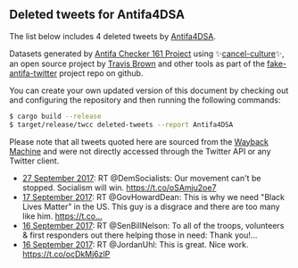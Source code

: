 ## Deleted tweets for Antifa4DSA

The list below includes 4 deleted tweets by
[Antifa4DSA](https://twitter.com/Antifa4DSA).



Datasets generated by [Antifa Checker 161 Project](https://twitter.com/antifacheck161) using ✨[cancel-culture](https://github.com/travisbrown/cancel-culture)✨, an open source project by 
[Travis Brown](https://twitter.com/travisbrown) and other tools as part of the 
[fake-antifa-twitter](https://github.com/antifacheck161/fake-antifa-twitter) project repo on github.

You can create your own updated version of this document by checking out and configuring the
repository and then running the following commands:

```bash
$ cargo build --release
$ target/release/twcc deleted-tweets --report Antifa4DSA
```

Please note that all tweets quoted here are sourced from the
[Wayback Machine](https://web.archive.org) and were not directly accessed through the Twitter API or
any Twitter client.

* [27 September 2017](https://web.archive.org/web/20170927194000/https://twitter.com/Antifa4DSA/status/913126094546591744): RT @DemSocialists: Our movement can't be stopped. Socialism will win. https://t.co/oSAmju2oe7 <!--913126094546591744-->
* [17 September 2017](https://web.archive.org/web/20170917002640/https://twitter.com/Antifa4DSA/status/909211970066190336): RT @GovHowardDean: This is why we need "Black Lives Matter" in the US. This guy is a disgrace and there are too many like him. https://t.co… <!--909211970066190336-->
* [16 September 2017](https://web.archive.org/web/20170916230112/https://twitter.com/Antifa4DSA/status/909190461683793920): RT @SenBillNelson: To all of the troops, volunteers &amp; first responders out there helping those in need: Thank you!…  <!--909190461683793920-->
* [16 September 2017](https://web.archive.org/web/20170916180009/https://twitter.com/Antifa4DSA/status/909114699945533440): RT @JordanUhl: This is great. Nice work.  https://t.co/ocDkMj6zlP <!--909114699945533440-->
